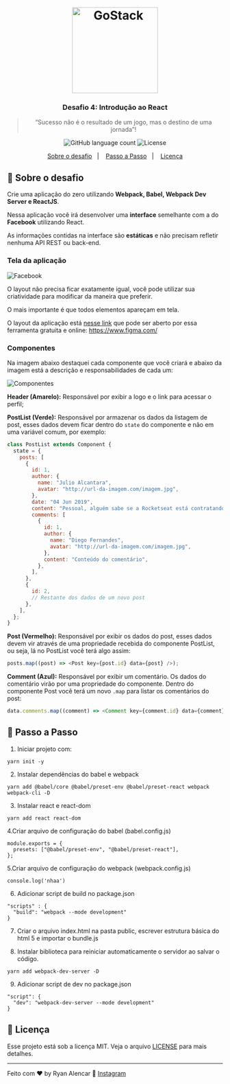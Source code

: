 <h1 align="center">
    <img alt="GoStack" src="https://rocketseat-cdn.s3-sa-east-1.amazonaws.com/bootcamp-header.png" width="200px" />
</h1>

<h3 align="center">
  Desafio 4: Introdução ao React
</h3>

<blockquote align="center">“Sucesso não é o resultado de um jogo, mas o destino de uma jornada”!</blockquote>

<p align="center">
  <img alt="GitHub language count" src="https://img.shields.io/github/languages/count/rocketseat/bootcamp-gostack-desafio-04?color=%2304D361">

  <img alt="License" src="https://img.shields.io/badge/license-MIT-%2304D361">

</p>

<p align="center">
  <a href="#rocket-sobre-o-desafio">Sobre o desafio</a>&nbsp;&nbsp;&nbsp;|&nbsp;&nbsp;&nbsp;
  <a href="#-entrega">Passo a Passo</a>&nbsp;&nbsp;&nbsp;|&nbsp;&nbsp;&nbsp;
  <a href="#memo-licença">Licença</a>
</p>

## :rocket: Sobre o desafio

Crie uma aplicação do zero utilizando **Webpack, Babel, Webpack Dev Server e ReactJS**.

Nessa aplicação você irá desenvolver uma **interface** semelhante com a do **Facebook** utilizando React.

As informações contidas na interface são **estáticas** e não precisam refletir nenhuma API REST ou back-end.

### Tela da aplicação

![Facebook](.github/facebook.png)

O layout não precisa ficar exatamente igual, você pode utilizar sua criatividade para modificar da maneira que preferir.

O mais importante é que todos elementos apareçam em tela.

O layout da aplicação está [nesse link](.github/layout.sketch) que pode ser aberto por essa ferramenta gratuita e online: https://www.figma.com/

### Componentes

Na imagem abaixo destaquei cada componente que você criará e abaixo da imagem está a descrição e responsabilidades de cada um:

![Componentes](.github/components.png)

**Header (Amarelo):** Responsável por exibir a logo e o link para acessar o perfil;

**PostList (Verde):** Responsável por armazenar os dados da listagem de post, esses dados devem ficar dentro do `state` do componente e não em uma variável comum, por exemplo:

```js
class PostList extends Component {
  state = {
    posts: [
      {
        id: 1,
        author: {
          name: "Julio Alcantara",
          avatar: "http://url-da-imagem.com/imagem.jpg",
        },
        date: "04 Jun 2019",
        content: "Pessoal, alguém sabe se a Rocketseat está contratando?",
        comments: [
          {
            id: 1,
            author: {
              name: "Diego Fernandes",
              avatar: "http://url-da-imagem.com/imagem.jpg",
            },
            content: "Conteúdo do comentário",
          },
        ],
      },
      {
        id: 2,
        // Restante dos dados de um novo post
      },
    ],
  };
}
```

**Post (Vermelho):** Responsável por exibir os dados do post, esses dados devem vir através de uma propriedade recebida do componente PostList, ou seja, lá no PostList você terá algo assim:

```js
posts.map((post) => <Post key={post.id} data={post} />);
```

**Comment (Azul):** Responsável por exibir um comentário. Os dados do comentário virão por uma propriedade do componente. Dentro do componente Post você terá um novo `.map` para listar os comentários do post:

```js
data.comments.map((comment) => <Comment key={comment.id} data={comment} />);
```

## 📅 Passo a Passo

1. Iniciar projeto com:

```
yarn init -y
```

2. Instalar dependências do babel e webpack

```
yarn add @babel/core @babel/preset-env @babel/preset-react webpack webpack-cli -D
```

3. Instalar react e react-dom

```
yarn add react react-dom
```

4.Criar arquivo de configuração do babel (babel.config.js)

```
module.exports = {
  presets: ["@babel/preset-env", "@babel/preset-react"],
};
```

5.Criar arquivo de configuração do webpack (webpack.config.js)

```
console.log('nhaa')
```

6. Adicionar script de build no package.json

```
"scripts" : {
  "build": "webpack --mode development"
}
```

7. Criar o arquivo index.html na pasta public, escrever estrutura básica do html 5 e importar o bundle.js

8. Instalar biblioteca para reiniciar automaticamente o servidor ao salvar o código.

```
yarn add webpack-dev-server -D
```

9. Adicionar script de dev no package.json

```
"script": {
  "dev": "webpack-dev-server --mode development"
}
```

## :memo: Licença

Esse projeto está sob a licença MIT. Veja o arquivo [LICENSE](LICENSE.md) para mais detalhes.

---

Feito com ♥ by Ryan Alencar :wave: [Instagram](https://www.instagram.com/ryanalencar_1701/?hl=pt-br)
